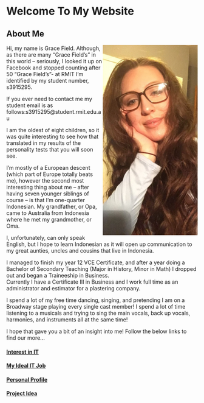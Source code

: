 <html>
<head>
<link rel="stylesheet" href="CSS Buttons.css">
<link rel="stylesheet" href="Font.css">
</head>
<body>

<h1>Welcome To My Website</h1>

<h2>About Me</h2>

<p><img src="Picture of Me.jpg" alt="This is me" style="float:right;width:250px;height:500px">Hi, my name is Grace Field. Although, as there are many “Grace Field’s” in this world – seriously, I looked it up on Facebook and stopped counting after 50 “Grace Field’s”- at RMIT I’m identified by my student number, s3915295.</p>
<p>If you ever need to contact me my student email is as follows:s3915295@student.rmit.edu.au</p>
<p>I am the oldest of eight children, so it was quite interesting to see how that translated in my results of the personality tests that you will soon see.</p>
<p>I’m mostly of a European descent (which part of Europe totally beats me), however the second most interesting thing about me – after having seven younger siblings of course – is that I’m one-quarter Indonesian. My grandfather, or Opa, came to Australia from Indonesia where he met my grandmother, or Oma.</p>
<p>I, unfortunately, can only speak English, but I hope to learn Indonesian as it will open up communication to my great aunties, uncles and cousins that live in Indonesia.</p>
<p>I managed to finish my year 12 VCE Certificate, and after a year doing a Bachelor of Secondary Teaching (Major in History, Minor in Math) I dropped out and began a Traineeship in Business.<br>Currently I have a Certificate III in Business and I work full time as an administrator and estimator for a plastering company.</p>
<p>I spend a lot of my free time dancing, singing, and pretending I am on a Broadway stage playing every single cast member! I spend a lot of time listening to a musicals and trying to sing the main vocals, back up vocals, harmonies, and instruments all at the same time!</p>
<p> I hope that gave you a bit of an insight into me! Follow the below links to find our more...</p>

<h4><a href="pagetwo.html">Interest in IT</a></h4>  
<h4><a href="pagethree.html">My Ideal IT Job</a></h4>  
<h4><a href="pagefour.html">Personal Profile</a></h4>
  <h4><a href="pagefive.html">Project Idea</a></h4>
  
</body>
</html>
